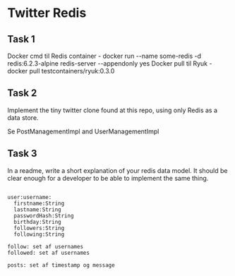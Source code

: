 # Twitter Redis
## Task 1
Docker cmd til Redis container - docker run --name some-redis -d redis:6.2.3-alpine redis-server --appendonly yes
Docker pull til Ryuk - docker pull testcontainers/ryuk:0.3.0

## Task 2
Implement the tiny twitter clone found at this repo, using only Redis as a data store.

Se PostManagementImpl and UserManagementImpl

## Task 3
In a readme, write a short explanation of your redis data model. It should be clear enough for a developer to be able to implement the same thing.

```users: set af usernames

user:username:
  firstname:String
  lastname:String
  passwordHash:String
  birthday:String
  followers:String
  following:String
  
follow: set af usernames
followed: set af usernames
  
posts: set af timestamp og message
```

